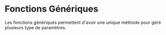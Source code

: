 # Fonctions Génériques

Les fonctions génériques permettent d'avoir une unique méthode pour géré plusieurs type de paramètres.
